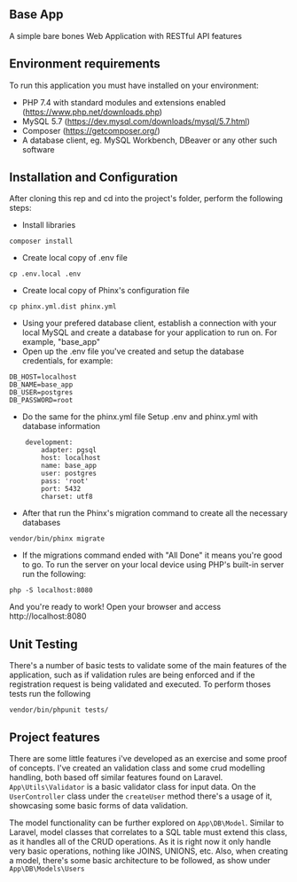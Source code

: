 ## Base App
A simple bare bones Web Application with RESTful API features

## Environment requirements
To run this application you must have installed on your environment:

- PHP 7.4 with standard modules and extensions enabled (https://www.php.net/downloads.php)
- MySQL 5.7 (https://dev.mysql.com/downloads/mysql/5.7.html)
- Composer (https://getcomposer.org/)
- A database client, eg. MySQL Workbench, DBeaver or any other such software

## Installation and Configuration
After cloning this rep and cd into the project's folder, perform the following steps:
- Install libraries
```
composer install
```
- Create local copy of .env file
```
cp .env.local .env
```
- Create local copy of Phinx's configuration file
```
cp phinx.yml.dist phinx.yml
```
- Using your prefered database client, establish a connection with your local MySQL and create a database for your application to run on. For example, "base_app"
- Open up the .env file you've created and setup the database credentials, for example:
```
DB_HOST=localhost
DB_NAME=base_app
DB_USER=postgres
DB_PASSWORD=root
```
- Do the same for the phinx.yml file
Setup .env and phinx.yml with database information
```
    development:
        adapter: pgsql
        host: localhost
        name: base_app
        user: postgres
        pass: 'root'
        port: 5432
        charset: utf8
```
- After that run the Phinx's migration command to create all the necessary databases
```
vendor/bin/phinx migrate
```
- If the migrations command ended with "All Done" it means you're good to go. To run the server on your local device using PHP's built-in server run the following:
```
php -S localhost:8080
```
And you're ready to work! Open your browser and access http://localhost:8080

## Unit Testing
There's a number of basic tests to validate some of the main features of the application, such as if validation rules are being enforced and if the registration request is being validated and executed. To perform thoses tests run the following
```
vendor/bin/phpunit tests/
```

## Project features
There are some little features i've developed as an exercise and some proof of concepts. I've created an validation class and some crud modelling handling, both based off similar features found on Laravel. `App\Utils\Validator` is a basic validator class for input data. On the `UserController` class under the `createUser` method there's a usage of it, showcasing some basic forms of data validation. 

The model functionality can be further explored on `App\DB\Model`. Similar to Laravel, model classes that correlates to a SQL table must extend this class, as it handles all of the CRUD operations. As it is right now it only handle very basic operations, nothing like JOINS, UNIONS, etc. Also, when creating a model, there's some basic architecture to be followed, as show under `App\DB\Models\Users`
